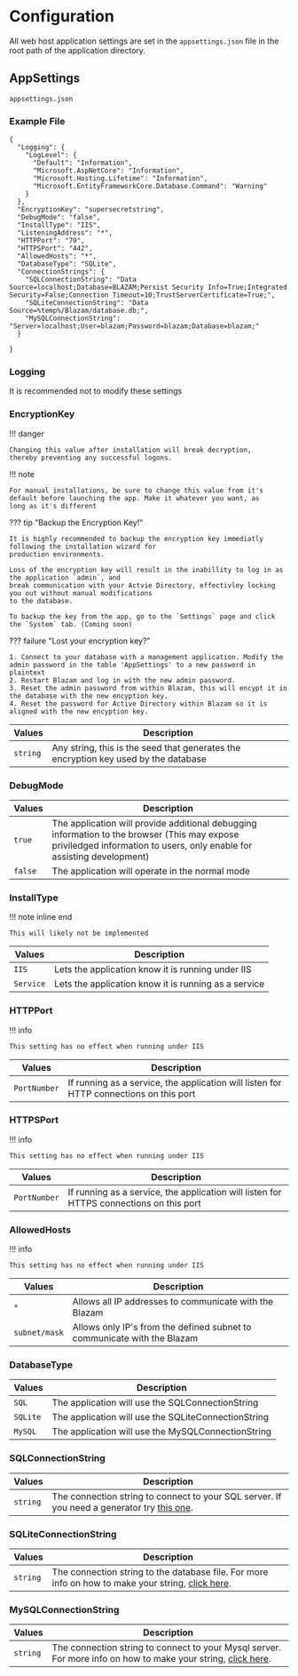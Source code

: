 ﻿# Configuration
All web host application settings are set in the `appsettings.json`
file in the root path of the application directory.
## AppSettings
`appsettings.json`
### Example File
```
{
  "Logging": {
    "LogLevel": {
      "Default": "Information",
      "Microsoft.AspNetCore": "Information",
      "Microsoft.Hosting.Lifetime": "Information",
      "Microsoft.EntityFrameworkCore.Database.Command": "Warning"
    }
  },
  "EncryptionKey": "supersecretstring",
  "DebugMode": "false",
  "InstallType": "IIS",
  "ListeningAddress": "*",
  "HTTPPort": "79",
  "HTTPSPort": "442",
  "AllowedHosts": "*",
  "DatabaseType": "SQLite",
  "ConnectionStrings": {
    "SQLConnectionString": "Data Source=localhost;Database=BLAZAM;Persist Security Info=True;Integrated Security=False;Connection Timeout=10;TrustServerCertificate=True;",
    "SQLiteConnectionString": "Data Source=%temp%/Blazam/database.db;",
    "MySQLConnectionString": "Server=localhost;User=blazam;Password=blazam;Database=blazam;"
  }

}
```
### Logging
It is recommended not to modify these settings


### EncryptionKey

!!! danger

    Changing this value after installation will break decryption,
    thereby preventing any successful logons.
   
!!! note

    For manual installations, be sure to change this value from it's
    default before launching the app. Make it whatever you want, as
    long as it's different

??? tip "Backup the Encryption Key!"

    It is highly recommended to backup the encryption key immediatly following the installation wizard for
    production environments.
    
    Loss of the encryption key will result in the inabillity to log in as the application `admin`, and
    break communication with your Actvie Directory, effectivley locking you out without manual modifications
    to the database.

    To backup the key from the app, go to the `Settings` page and click the `System` tab. (Coming soon)

??? failure "Lost your encryption key?"
    
    1. Connect to your database with a management application. Modify the admin password in the table 'AppSettings' to a new password in plaintext
    2. Restart Blazam and log in with the new admin password.
    3. Reset the admin password from within Blazam, this will encypt it in the database with the new encyption key.
    4. Reset the password for Active Directory within Blazam so it is aligned with the new encyption key.

| Values      | Description                          |
| ----------- | ------------------------------------ |
| `string`      | Any string, this is the seed that generates the encryption key used by the database|

### DebugMode
| Values      | Description                          |
| ----------- | ------------------------------------ |
| `true`      | The application will provide additional debugging information to the browser (This may expose priviledged information to users, only enable for assisting development)  |
| `false`     | The application will operate in the normal mode |

### InstallType

!!! note inline end

    This will likely not be implemented
| Values      | Description                          |
| ----------- | ------------------------------------ |
| `IIS`       | Lets the application know it is running under IIS |
| `Service`   | Lets the application know it is running as a service |


### HTTPPort

!!! info

    This setting has no effect when running under IIS
| Values      | Description                          |
| ----------- | ------------------------------------ |
| `PortNumber`       | If running as a service, the application will listen for HTTP connections on this port|



### HTTPSPort

!!! info

    This setting has no effect when running under IIS
| Values      | Description                          |
| ----------- | ------------------------------------ |
| `PortNumber`       | If running as a service, the application will listen for HTTPS connections on this port|


### AllowedHosts

!!! info

    This setting has no effect when running under IIS
| Values      | Description                          |
| ----------- | ------------------------------------ |
| `*`         | Allows all IP addresses to communicate with the Blazam|
| `subnet/mask`| Allows only IP's from the defined subnet to communicate with the Blazam|

### DatabaseType
| Values      | Description                          |
| ----------- | ------------------------------------ |
| `SQL`       | The application will use the SQLConnectionString    |
| `SQLite`    | The application will use the SQLiteConnectionString |
| `MySQL`     | The application will use the MySQLConnectionString  |


### SQLConnectionString

| Values      | Description                          |
| ----------- | ------------------------------------ |
| `string`         | The connection string to connect to your SQL server. If you need a generator try [this one](https://www.aireforge.com/tools/sql-server-connection-string-generator).|

### SQLiteConnectionString

| Values      | Description                          |
| ----------- | ------------------------------------ |
| `string`         | The connection string to the database file. For more info on how to make your string, [click here](https://www.connectionstrings.com/sqlite-net-provider/).|

### MySQLConnectionString

| Values      | Description                          |
| ----------- | ------------------------------------ |
| `string`         | The connection string to connect to your Mysql server. For more info on how to make your string, [click here](https://dev.mysql.com/doc/connector-net/en/connector-net-connections-string.html).|
